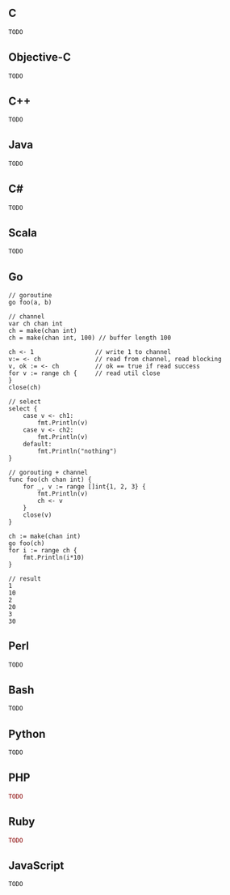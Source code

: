 ## C
```C
TODO
```

## Objective-C
```Objective-C
TODO
```

## C++
```C++
TODO
```
## Java
```Java
TODO
```
## C#
```C#
TODO
```
## Scala
```Scala
TODO
``` 
## Go
```golang
// goroutine
go foo(a, b)

// channel
var ch chan int
ch = make(chan int)
ch = make(chan int, 100) // buffer length 100

ch <- 1                 // write 1 to channel
v:= <- ch               // read from channel, read blocking
v, ok := <- ch          // ok == true if read success
for v := range ch {     // read util close
}
close(ch)

// select
select {
    case v <- ch1:
        fmt.Println(v)
    case v <- ch2:
        fmt.Println(v)
    default:
        fmt.Println("nothing")    
}

// gorouting + channel
func foo(ch chan int) {
    for _, v := range []int{1, 2, 3} {
        fmt.Println(v)
        ch <- v
    }
    close(v)
}

ch := make(chan int)
go foo(ch)
for i := range ch {
    fmt.Println(i*10)
}

// result
1
10
2
20
3
30
```

## Perl
```Perl
TODO
```
## Bash
```Bash
TODO
```
## Python
```Python
TODO
```
## PHP
```PHP
TODO
```
## Ruby
```Ruby
TODO
```
## JavaScript
```JavaScript
TODO
```
